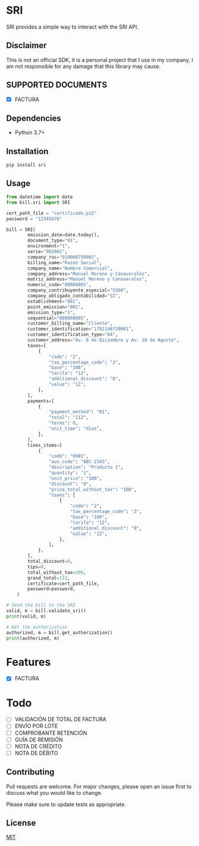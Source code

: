 # SRI 

SRI provides a simple way to interact with the SRI API.

## Disclaimer

This is not an official SDK, it is a personal project that I use in my company, I am not responsible for any damage that this library may cause.

## SUPPORTED DOCUMENTS

- [x] FACTURA

## Dependencies

- Python 3.7+

## Installation

```shell
pip install sri
```

## Usage

```python
from datetime import date
from bill.sri import SRI

cert_path_file = "certificado.p12"
password = "12345678"

bill = SRI(
        emission_date=date.today(),
        document_type="01",
        environment="1",
        serie="001001",
        company_ruc="010006750001",
        billing_name="Razon Social",
        company_name="Nombre Comercial",
        company_address="Manuel Moreno y Canaverales",
        matriz_address="Manuel Moreno y Canaverales",
        numeric_code="00000001",
        company_contribuyente_especial="5368",
        company_obligado_contabilidad="SI",
        establishment="001",
        point_emission="001",
        emission_type="1",
        sequential="000000005",
        customer_billing_name="Cliente",
        customer_identification="1792146739001",
        customer_identification_type="04",
        customer_address="Av. 6 de Diciembre y Av. 10 de Agosto",
        taxes=[
            {
                "code": "2",
                "tax_percentage_code": "2",
                "base": "100",
                "tarifa": "12",
                "additional_discount": "0",
                "value": "12",
            },
        ],
        payments=[
            {
                "payment_method": "01",
                "total": "112",
                "terms": 0,
                "unit_time": "dias",
            },
        ],
        lines_items=[
            {
                "code": "0001",
                "aux_code": "ABC-2343",
                "description": "Producto 1",
                "quantity": "1",
                "unit_price": "100",
                "discount": "0",
                "price_total_without_tax": "100",
                "taxes": [
                    {
                        "code": "2",
                        "tax_percentage_code": "2",
                        "base": "100",
                        "tarifa": "12",
                        "additional_discount": "0",
                        "value": "12",
                    },
                ],
            },
        ],
        total_discount=0,
        tips=0,
        total_without_tax=100,
        grand_total=112,
        certificate=cert_path_file,
        password=password,
    )

# Send the bill to the SRI
valid, m = bill.validate_sri()
print(valid, m)

# Get the authorization
authorized, m = bill.get_authorization()
print(authorized, m)

```
# Features

- [x] FACTURA

# Todo

- [ ] VALIDACIÓN DE TOTAL DE FACTURA
- [ ] ENVÍO POR LOTE
- [ ] COMPROBANTE RETENCIÓN
- [ ] GUÍA DE REMISIÓN
- [ ] NOTA DE CRÉDITO
- [ ] NOTA DE DÉBITO

## Contributing

Pull requests are welcome. For major changes, please open an issue first
to discuss what you would like to change.

Please make sure to update tests as appropriate.

## License

[MIT](https://choosealicense.com/licenses/mit/)